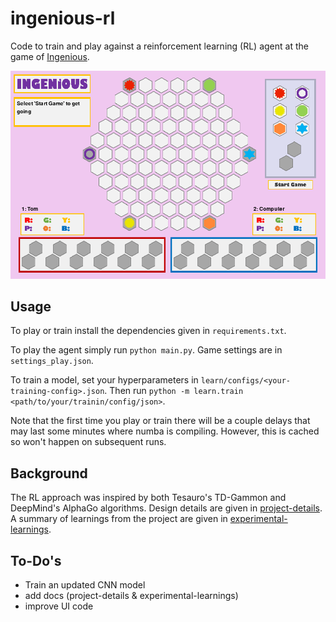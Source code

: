 # ingenious-rl

Code to train and play against a reinforcement learning (RL) agent at the game of [Ingenious](https://en.wikipedia.org/wiki/Ingenious_(board_game)).

![alt text](docs/ingenious_UI.png "Gameplay UI")

## Usage

To play or train install the dependencies given in `requirements.txt`.

To play the agent simply run `python main.py`. Game settings are in `settings_play.json`.

To train a model, set your hyperparameters in `learn/configs/<your-training-config>.json`. Then run `python -m learn.train <path/to/your/trainin/config/json>`.

Note that the first time you play or train there will be a couple delays that may last some minutes where numba is compiling. However, this is cached so won't happen on subsequent runs.

## Background

The RL approach was inspired by both Tesauro's TD-Gammon and DeepMind's AlphaGo algorithms. Design details are given in [project-details](docs/project-details.md). A summary of learnings from the project are given in [experimental-learnings](docs/experimental-learnings.md).

## To-Do's

- Train an updated CNN model
- add docs (project-details & experimental-learnings)
- improve UI code
